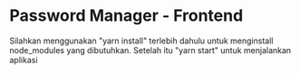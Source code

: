# Password Manager - Frontend

Silahkan menggunakan "yarn install" terlebih dahulu untuk menginstall node_modules yang dibutuhkan.
Setelah itu "yarn start" untuk menjalankan aplikasi 
